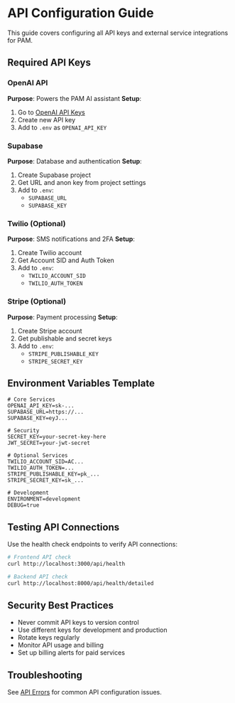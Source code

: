 
# API Configuration Guide

This guide covers configuring all API keys and external service integrations for PAM.

## Required API Keys

### OpenAI API
**Purpose**: Powers the PAM AI assistant
**Setup**:
1. Go to [OpenAI API Keys](https://platform.openai.com/api-keys)
2. Create new API key
3. Add to `.env` as `OPENAI_API_KEY`

### Supabase
**Purpose**: Database and authentication
**Setup**:
1. Create Supabase project
2. Get URL and anon key from project settings
3. Add to `.env`:
   - `SUPABASE_URL`
   - `SUPABASE_KEY`

### Twilio (Optional)
**Purpose**: SMS notifications and 2FA
**Setup**:
1. Create Twilio account
2. Get Account SID and Auth Token
3. Add to `.env`:
   - `TWILIO_ACCOUNT_SID`
   - `TWILIO_AUTH_TOKEN`

### Stripe (Optional)
**Purpose**: Payment processing
**Setup**:
1. Create Stripe account
2. Get publishable and secret keys
3. Add to `.env`:
   - `STRIPE_PUBLISHABLE_KEY`
   - `STRIPE_SECRET_KEY`

## Environment Variables Template

```env
# Core Services
OPENAI_API_KEY=sk-...
SUPABASE_URL=https://...
SUPABASE_KEY=eyJ...

# Security
SECRET_KEY=your-secret-key-here
JWT_SECRET=your-jwt-secret

# Optional Services
TWILIO_ACCOUNT_SID=AC...
TWILIO_AUTH_TOKEN=...
STRIPE_PUBLISHABLE_KEY=pk_...
STRIPE_SECRET_KEY=sk_...

# Development
ENVIRONMENT=development
DEBUG=true
```

## Testing API Connections

Use the health check endpoints to verify API connections:

```bash
# Frontend API check
curl http://localhost:3000/api/health

# Backend API check
curl http://localhost:8000/api/health/detailed
```

## Security Best Practices

- Never commit API keys to version control
- Use different keys for development and production
- Rotate keys regularly
- Monitor API usage and billing
- Set up billing alerts for paid services

## Troubleshooting

See [API Errors](../troubleshooting/api-errors.md) for common API configuration issues.
